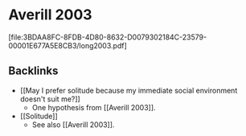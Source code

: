# Averill 2003

[file:3BDAA8FC-8FDB-4D80-8632-D0079302184C-23579-00001E677A5E8CB3/long2003.pdf]

## Backlinks
* [[May I prefer solitude because my immediate social environment doesn't suit me?]]
	* One hypothesis from [[Averill 2003]].
* [[Solitude]]
	* See also [[Averill 2003]].

<!-- {BearID:C3226042-656A-4BC9-ACFB-71DD7C6D7E71-23579-00001E670BE2F055} -->
